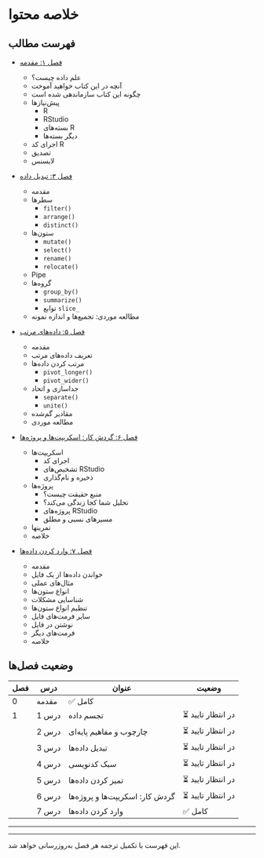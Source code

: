 # خلاصه محتوا

## فهرست مطالب

- [فصل ۱: مقدمه](01-introduction.md)
  - علم داده چیست؟
  - آنچه در این کتاب خواهید آموخت
  - چگونه این کتاب سازماندهی شده است
  - پیش‌نیازها
    - R
    - RStudio  
    - بسته‌های R
    - دیگر بسته‌ها
  - اجرای کد R
  - تصدیق
  - لایسنس

- [فصل ۳: تبدیل داده](Lesson3.md)
  - مقدمه
  - سطرها
    - `filter()`
    - `arrange()`
    - `distinct()`
  - ستون‌ها
    - `mutate()`
    - `select()`
    - `rename()`
    - `relocate()`
  - Pipe
  - گروه‌ها
    - `group_by()`
    - `summarize()`
    - توابع `slice_`
  - مطالعه موردی: تجمیع‌ها و اندازه نمونه

- [فصل ۵: داده‌های مرتب](ch1-L5.md)
  - مقدمه
  - تعریف داده‌های مرتب
  - مرتب کردن داده‌ها
    - `pivot_longer()`
    - `pivot_wider()`
  - جداسازی و اتحاد
    - `separate()`
    - `unite()`
  - مقادیر گم‌شده
  - مطالعه موردی

- [فصل ۶: گردش کار: اسکریپت‌ها و پروژه‌ها](ch1-L6.md)
  - اسکریپت‌ها
    - اجرای کد
    - تشخیص‌های RStudio
    - ذخیره و نام‌گذاری
  - پروژه‌ها
    - منبع حقیقت چیست؟
    - تحلیل شما کجا زندگی می‌کند؟
    - پروژه‌های RStudio
    - مسیرهای نسبی و مطلق
  - تمرینها
  - خلاصه

- [فصل ۷: وارد کردن داده‌ها](ch1-L7.md)
  - مقدمه
  - خواندن داده‌ها از یک فایل
  - مثال‌های عملی
  - انواع ستون‌ها
  - شناسایی مشکلات
  - تنظیم انواع ستون‌ها
  - سایر فرمت‌های فایل
  - نوشتن در فایل
  - فرمت‌های دیگر
  - خلاصه

## وضعیت فصل‌ها

| فصل | درس | عنوان | وضعیت |
|------|--------|---------|----------|
| 0 | مقدمه | ✅ کامل |
| 1 | درس 1 | تجسم داده | ⏳ در انتظار تایید |
|   | درس 2 | چارچوب و مفاهیم پایه‌ای | ⏳ در انتظار تایید |
|   | درس 3 | تبدیل داده‌ها | ⏳ در انتظار تایید |
|   | درس 4 | سبک کدنویسی | ⏳ در انتظار تایید |
|   | درس 5 | تمیز کردن داده‌ها | ⏳ در انتظار تایید |
|   | درس 6 | گردش کار: اسکریپت‌ها و پروژه‌ها | ⏳ در انتظار تایید |
|   | درس 7 | وارد کردن داده‌ها | ✅ کامل |





---

---

این فهرست با تکمیل ترجمه هر فصل به‌روزرسانی خواهد شد.

